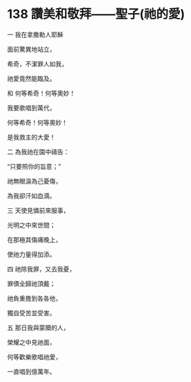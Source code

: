 # 138 讚美和敬拜——聖子(祂的愛)

一 我在拿撒勒人耶穌

面前驚異地站立，

希奇，不潔罪人如我，

祂愛竟然能臨及。

和 何等希奇！何等奧妙！

我要歌唱到萬代，

何等希奇！何等奧妙！

是我救主的大愛！

二 為我祂在園中禱告：

“只要照你的旨意；”

祂無眼淚為己憂傷，

為我卻汗如血滴。

三 天使見憐前來服事，

光明之中來世間；

在那極其傷痛晚上，

使祂力量得加添。

四 祂除我罪，又去我憂，

罪債全歸祂頂戴；

祂負重擔到各各他，

獨自受苦並受害。

五 那日我與蒙贖的人，

榮耀之中見祂面，

何等歡樂歌唱祂愛，

一直唱到億萬年。

